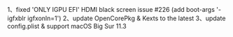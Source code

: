 1、fixed 'ONLY IGPU EFI' HDMI black screen issue #226 (add boot-args '-igfxblr igfxonln=1')
2、update OpenCorePkg & Kexts to the latest
3、update config.plist & support macOS Big Sur 11.3